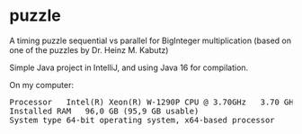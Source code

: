 # puzzle
A timing puzzle sequential vs parallel for BigInteger multiplication (based on one of the puzzles by Dr. Heinz M. Kabutz)

Simple Java project in IntelliJ, and using Java 16 for compilation.

On my computer:
<pre>
Processor	Intel(R) Xeon(R) W-1290P CPU @ 3.70GHz   3.70 GHz
Installed RAM	96,0 GB (95,9 GB usable)
System type	64-bit operating system, x64-based processor
</pre>

